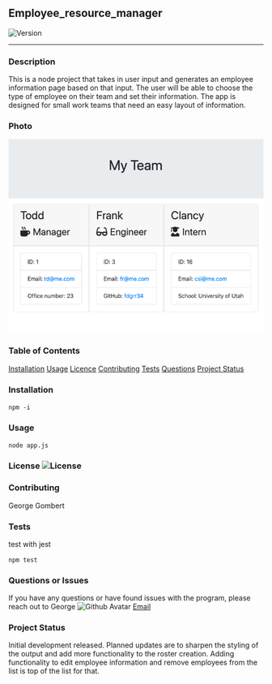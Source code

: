 ## Employee_resource_manager
  ![Version](https://img.shields.io/badge/Version-1.0-green)
  ****
  ### Description
  This is a node project that takes in user input and generates an employee information page based on that input. The user will be able to choose the type of employee on their team and set their information. The app is designed for small work teams that need an easy layout of information.

  ### Photo
![application](./app.png)

  ### Table of Contents
  [Installation](#Installation)
  [Usage](#Usage)
  [Licence](#Licence)
  [Contributing](#Contributing)
  [Tests](#Tests)
  [Questions](#Questions)
  [Project Status](#Project-status)
  
  ### Installation
  
  ```
  npm -i
```
  ### Usage
  
  ```
  node app.js
```

  ### License ![License](https://img.shields.io/badge/License-MIT-blue)
  
  ### Contributing
  George Gombert
  ### Tests
  test with jest 

  ```
  npm test 
  ```
  ### Questions or Issues
  If you have any questions or have found issues with the program, please reach out to George
  <img src="https://avatars3.githubusercontent.com/u/59551782?v=4" alt="Github Avatar" width="200"/> [Email](georgegombert@gmail.com)
  ### Project Status
  Initial development released. Planned updates are to sharpen the styling of the output and add more functionality to the roster creation. Adding functionality to edit employee information and remove employees from the list is top of the list for that.